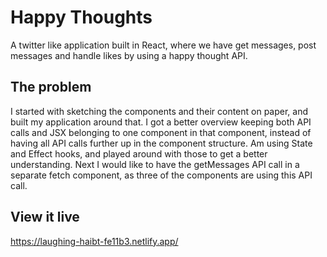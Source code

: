 # Happy Thoughts

A twitter like application built in React, where we have get messages, post messages and handle likes by using a happy thought API.

## The problem

I started with sketching the components and their content on paper, and built my application around that. I got a better overview keeping both API calls and JSX belonging to one component in that component, instead of having all API calls further up in the component structure. Am using State and Effect hooks, and played around with those to get a better understanding. Next I would like to have the getMessages API call in a separate fetch component, as three of the components are using this API call.

## View it live

https://laughing-haibt-fe11b3.netlify.app/
